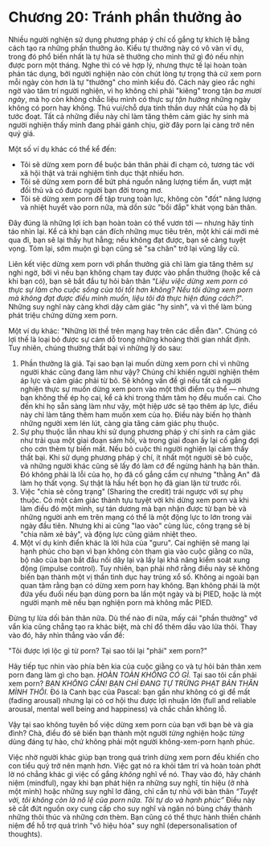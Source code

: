 # Chương 20: Tránh phần thưởng ảo

Nhiều người nghiện sử dụng phương pháp ý chí cố gắng tự khích lệ bằng cách tạo ra những phần thưởng ảo. Kiểu tự thưởng này có vô vàn ví dụ, trong đó phổ biến nhất là tự hứa sẽ thưởng cho mình thứ gì đó nếu nhịn được porn một tháng. Nghe thì có vẻ hợp lý, nhưng thực tế lại hoàn toàn phản tác dụng, bởi người nghiện nào còn chút lòng tự trọng thà cứ xem porn mỗi ngày còn hơn là tự "thưởng" cho mình kiểu đó. Cách này gieo rắc nghi ngờ vào tâm trí người nghiện, vì họ không chỉ phải "kiêng" trong tận *ba mươi ngày*, mà họ còn không chắc liệu mình có thực sự *tận hưởng* những ngày không có porn hay không. Thú vui/chỗ dựa tinh thần duy nhất của họ đã bị tước đoạt. Tất cả những điều này chỉ làm tăng thêm cảm giác hy sinh mà người nghiện thấy mình đang phải gánh chịu, giờ đây porn lại càng trở nên quý giá.

Một số ví dụ khác có thể kể đến:

-   Tôi sẽ dừng xem porn để buộc bản thân phải đi chạm cỏ, tương tác với xã hội thật và trải nghiệm tình dục thật nhiều hơn.
-   Tôi sẽ dừng xem porn để bứt phá nguồn năng lượng tiềm ẩn, vượt mặt đối thủ và có được người bạn đời trong mơ.
- Tôi sẽ dừng xem porn để tập trung toàn lực, không còn "đốt" năng lượng và nhiệt huyết vào porn nữa, mà dồn sức "bồi đắp" khát vọng bản thân.

Đây đúng là những lợi ích bạn hoàn toàn có thể vươn tới — nhưng hãy tỉnh táo nhìn lại. Kể cả khi bạn cán đích những mục tiêu trên, một khi cái mới mẻ qua đi, bạn sẽ lại thấy hụt hẫng; nếu không đạt được, bạn sẽ càng tuyệt vọng. Tóm lại, sớm muộn gì bạn cũng sẽ "sa chân" trở lại vũng lầy cũ.

Liên kết việc dừng xem porn với phần thưởng giả chỉ làm gia tăng thêm sự nghi ngờ, bởi vì nếu bạn không chạm tay được vào phần thưởng (hoặc kể cả khi bạn có), bạn sẽ bắt đầu tự hỏi bản thân “*Liệu việc dừng xem porn có thực sự làm cho cuộc sống của tôi tốt hơn không? Nếu tôi dừng xem porn mà không đạt được điều mình muốn, liệu tôi đã thực hiện đúng cách?*". Những suy nghĩ này càng khơi dậy cảm giác "hy sinh", và vì thế làm bùng phát triệu chứng dừng xem porn.

Một ví dụ khác: "Những lời thề trên mạng hay trên các diễn đàn". Chúng có lợi thế là loại bỏ được sự cám dỗ trong những khoảng thời gian nhất định. Tuy nhiên, chúng thường thất bại vì những lý do sau:

1. Phần thưởng là giả. Tại sao bạn lại muốn dừng xem porn chỉ vì những người khác cũng đang làm như vậy? Chúng chỉ khiến người nghiện thêm áp lực và cảm giác phải từ bỏ. Sẽ không vấn đề gì nếu tất cả người nghiện thực sự muốn dừng xem porn vào một thời điểm cụ thể — nhưng bạn không thể ép họ cai, kể cả khi trong thâm tâm họ đều muốn cai. Cho đến khi họ sẵn sàng làm như vậy, một hiệp ước sẽ tạo thêm áp lực, điều này chỉ làm tăng thêm ham muốn xem của họ. Điều này biến họ thành những người xem lén lút, càng gia tăng cảm giác phụ thuộc.
2. Sự phụ thuộc lẫn nhau khi sử dụng phương pháp ý chí sinh ra cảm giác như trải qua một giai đoạn sám hối, và trong giai đoạn ấy lại cố gắng đợi cho cơn thèm tự biến mất. Nếu bỏ cuộc thì người nghiện lại cảm thấy thất bại. Khi sử dụng phương pháp ý chí, ít nhất một người sẽ bỏ cuộc, và những người khác cũng sẽ lấy đó làm cớ để ngừng hành hạ bản thân. Đó không phải là lỗi của họ, họ đã cố gắng cầm cự nhưng "thằng An" đã làm họ thất vọng. Sự thật là hầu hết bọn họ đã gian lận từ trước rồi.
3. Việc "chia sẻ công trạng" (Sharing the credit) trái ngược với sự phụ thuộc. Có một cảm giác thành tựu tuyệt vời khi dừng xem porn và khi làm điều đó một mình, sự tán dương mà bạn nhận được từ bạn bè và những người anh em trên mạng có thể là một động lực to lớn trong vài ngày đầu tiên. Nhưng khi ai cũng "lao vào" cùng lúc, công trạng sẽ bị "chia năm xẻ bảy", và động lực cũng giảm nhiệt theo.
4. Một ví dụ kinh điển khác là lời hứa của "guru". Cai nghiện sẽ mang lại hạnh phúc cho bạn vì bạn không còn tham gia vào cuộc giằng co nữa, bộ não của bạn bắt đầu nối dây lại và lấy lại khả năng kiểm soát xung động (impulse control). Tuy nhiên, bạn phải nhớ rằng điều này sẽ không biến bạn thành một vị thần tình dục hay trúng xổ số. Không ai ngoài bạn quan tâm rằng bạn có dừng xem porn hay không. Bạn không phải là một đứa yếu đuối nếu bạn dùng porn ba lần một ngày và bị PIED, hoặc là một người mạnh mẽ nếu bạn nghiện porn mà không mắc PIED.

Đừng tự lừa dối bản thân nữa. Dù thế nào đi nữa, mấy cái "phần thưởng" vớ vẩn kia cũng chẳng tạo ra khác biệt, mà chỉ đổ thêm dầu vào lửa thôi. Thay vào đó, hãy nhìn thẳng vào vấn đề:

"Tôi được lợi lộc gì từ porn?  Tại sao tôi lại "phải" xem porn?"

Hãy tiếp tục nhìn vào phía bên kia của cuộc giằng co và tự hỏi bản thân xem porn đang làm gì cho bạn. *HOÀN TOÀN KHÔNG CÓ GÌ.* Tại sao tôi cần phải xem porn? *BẠN KHÔNG CẦN! BẠN CHỈ ĐANG TỰ TRỪNG PHẠT BẢN THÂN MÌNH THÔI.* Đó là Canh bạc của Pascal: bạn gần như không có gì để mất (fading arousal) nhưng lại có cơ hội thu được lợi nhuận lớn (full and reliable arousal, mental well being and happiness) và chắc chắn không lỗ.

Vậy tại sao không tuyên bố việc dừng xem porn của bạn với bạn bè và gia đình? Chà, điều đó sẽ biến bạn thành một người *từng* nghiện hoặc *từng* dùng đáng tự hào, chứ không phải một người không-xem-porn hạnh phúc.

Việc nhờ người khác giúp bạn trong quá trình dừng xem porn đều khiến cho con tiểu quỷ trở nên mạnh hơn. Việc gạt nó ra khỏi tâm trí và hoàn toàn phớt lờ nó chẳng khác gì việc cố gắng *không* nghĩ về nó. Thay vào đó, hãy chánh niệm (mindful), ngay khi bạn phát hiện ra những suy nghĩ, tín hiệu (ở nhà một mình) hoặc những suy nghĩ lơ đãng, chỉ cần tự nhủ với bản thân *“Tuyệt vời, tôi không còn là nô lệ của porn nữa. Tôi tự do và hạnh phúc”* Điều này sẽ cắt đứt nguồn oxy cung cấp cho suy nghĩ và ngăn nó bùng cháy thành những thôi thúc và những cơn thèm. Bạn cũng có thể thực hành thiền chánh niệm để hỗ trợ quá trình "vô hiệu hóa" suy nghĩ (depersonalisation of thoughts).

